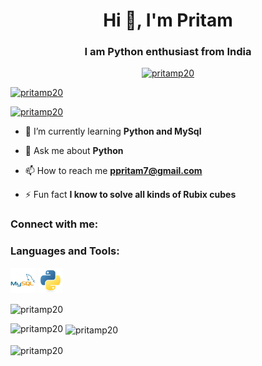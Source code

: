 <h1 align="center">Hi 👋, I'm Pritam</h1>
<h3 align="center">I am Python enthusiast from India</h3>
<p align="center"><a href="https://holopin.io/@pritamp20"><img src="https://holopin.io/api/user/board?user=pritamp20" alt="pritamp20"/></p>
<p align="left"> <img src="https://komarev.com/ghpvc/?username=pritamp20&label=Profile%20views&color=0e75b6&style=flat" alt="pritamp20" /> </p>

<p align="left"> <a href="https://github.com/ryo-ma/github-profile-trophy"><img src="https://github-profile-trophy.vercel.app/?username=pritamp20&theme=juicyfresh" alt="pritamp20" /></a> </p>

- 🌱 I’m currently learning **Python and MySql**

- 💬 Ask me about **Python**

- 📫 How to reach me **ppritam7@gmail.com**

- ⚡ Fun fact **I know to solve all kinds of Rubix cubes**

<h3 align="left">Connect with me:</h3>
<p align="left">
</p>

<h3 align="left">Languages and Tools:</h3>
<p align="left"> <img src="https://raw.githubusercontent.com/devicons/devicon/master/icons/mysql/mysql-original-wordmark.svg" alt="mysql" width="40" height="40"/> </a> <a href="https://www.python.org" target="_blank" rel="noreferrer"> <img src="https://raw.githubusercontent.com/devicons/devicon/master/icons/python/python-original.svg" alt="python" width="40" height="40"/> </a> </p>

<p><img align="center" src="https://activity-graph.herokuapp.com/graph?username=pritamp20&theme=gruvbox" alt="pritamp20" /></p>

<p><img align="left" src="https://github-readme-stats.vercel.app/api/top-langs?username=pritamp20&show_icons=true&locale=en&layout=compact&theme=great-gatsby" alt="pritamp20" /></p>

<p>&nbsp;<img align="center" src="https://github-readme-stats.vercel.app/api?username=pritamp20&show_icons=true&locale=en&theme=great-gatsby" alt="pritamp20" /></p>

<p><img align="center" src="https://github-readme-streak-stats.herokuapp.com/?user=pritamp20&theme=great-gatsby" alt="pritamp20" /></p>

